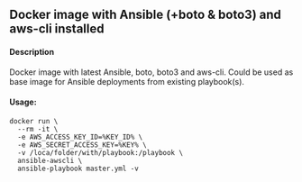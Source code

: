 ## Docker image with Ansible (+boto & boto3) and aws-cli installed
#### Description
Docker image with latest Ansible, boto, boto3 and aws-cli. Could be used as base image for Ansible deployments from existing playbook(s).
#### Usage:
```
docker run \
  --rm -it \
  -e AWS_ACCESS_KEY_ID=%KEY_ID% \
  -e AWS_SECRET_ACCESS_KEY=%KEY% \
  -v /loca/folder/with/playbook:/playbook \
  ansible-awscli \
  ansible-playbook master.yml -v
```
